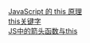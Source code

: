 [JavaScript 的 this 原理](http://www.ruanyifeng.com/blog/2018/06/javascript-this.html)  
[this关键字](https://wangdoc.com/javascript/oop/this.html)  
[JS中的箭头函数与this](https://juejin.im/post5aa1eb056fb9a028b77a66fd)